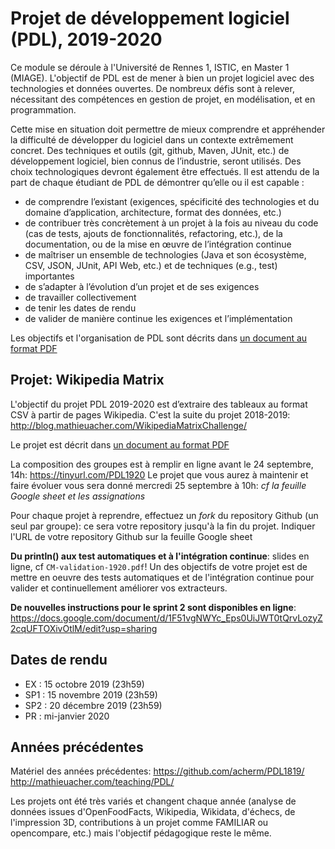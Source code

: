# Projet de développement logiciel (PDL), 2019-2020


Ce module se déroule à l'Université de Rennes 1, ISTIC, en Master 1 (MIAGE).
L'objectif de PDL est de mener à bien un projet logiciel avec des technologies et données ouvertes. De nombreux défis sont à relever, nécessitant des compétences en gestion de projet, en modélisation, et en programmation.

Cette mise en situation doit permettre de mieux comprendre et appréhender la difficulté de développer du logiciel dans un contexte extrêmement concret. Des techniques et outils (git, github, Maven, JUnit, etc.) de développement logiciel, bien connus de l’industrie, seront utilisés. Des choix technologiques devront également être effectués. Il est attendu de la part de chaque étudiant de PDL de démontrer qu’elle ou il est capable :
 * de comprendre l’existant (exigences, spécificité des technologies et du domaine d’application, architecture, format des données, etc.) 
 * de contribuer très concrètement à un projet à la fois au niveau du code (cas de tests, ajouts de fonctionnalités, refactoring, etc.), de la documentation, ou de la mise en œuvre de l’intégration continue
 * de maîtriser un ensemble de technologies (Java et son écosystème, CSV, JSON, JUnit, API Web, etc.) et de techniques (e.g., test) importantes 
 * de s’adapter à l’évolution d’un projet et de ses exigences
 * de travailler collectivement 
 * de tenir les dates de rendu 
 * de valider de manière continue les exigences et l’implémentation
 
Les objectifs et l'organisation de PDL sont décrits dans [un document au format PDF](projetPDL2019-2020.pdf)
 
## Projet: Wikipedia Matrix 

L'objectif du projet PDL 2019-2020 est d’extraire des tableaux au format CSV à partir de pages Wikipedia. 
C'est la suite du projet 2018-2019: http://blog.mathieuacher.com/WikipediaMatrixChallenge/ 

Le projet est décrit dans [un document au format PDF](projetPDL2019-2020-WikipediaMatrixTheTruth.pdf)

La composition des groupes est à remplir en ligne avant le 24 septembre, 14h:
https://tinyurl.com/PDL1920
Le projet que vous aurez à maintenir et faire évoluer vous sera donné mercredi 25 septembre à 10h: *cf la feuille Google sheet et les assignations*

Pour chaque projet à reprendre, effectuez un *fork* du repository Github (un seul par groupe): ce sera votre repository jusqu'à la fin du projet. Indiquer l'URL de votre repository Github sur la feuille Google sheet

**Du println() aux test automatiques et à l'intégration continue**: slides en ligne, cf `CM-validation-1920.pdf`! Un des objectifs de votre projet est de mettre en oeuvre des tests automatiques et de l'intégration continue pour valider et continuellement améliorer vos extracteurs. 

**De nouvelles instructions pour le sprint 2 sont disponibles en ligne**: 
https://docs.google.com/document/d/1F51vgNWYc_Eps0UiJWT0tQrvLozyZ2cqUFTOXivOtlM/edit?usp=sharing



## Dates de rendu

 * EX : 15 octobre 2019 (23h59)  
 * SP1 : 15 novembre 2019 (23h59)
 * SP2 : 20 décembre 2019 (23h59)
 * PR : mi-janvier 2020  


## Années précédentes 
 
Matériel des années précédentes: https://github.com/acherm/PDL1819/ http://mathieuacher.com/teaching/PDL/
 
Les projets ont été très variés et changent chaque année (analyse de données issues d'OpenFoodFacts, Wikipedia, Wikidata, d'échecs, de l'impression 3D, contributions à un projet comme FAMILIAR ou opencompare, etc.) mais l'objectif pédagogique reste le même. 

